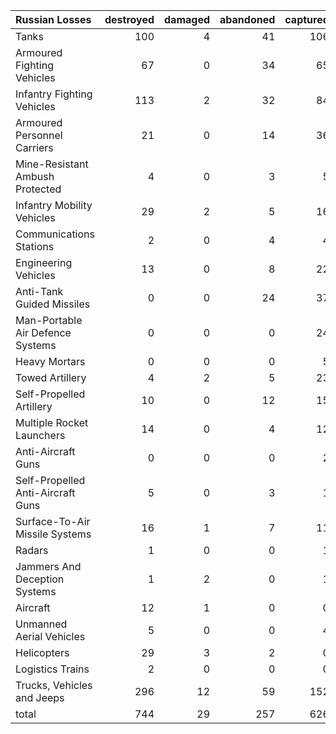 | Russian Losses                    |   destroyed |   damaged |   abandoned |   captured |   total |
|:----------------------------------|------------:|----------:|------------:|-----------:|--------:|
| Tanks                             |         100 |         4 |          41 |        106 |     251 |
| Armoured Fighting Vehicles        |          67 |         0 |          34 |         65 |     166 |
| Infantry Fighting Vehicles        |         113 |         2 |          32 |         84 |     231 |
| Armoured Personnel Carriers       |          21 |         0 |          14 |         36 |      71 |
| Mine-Resistant Ambush Protected   |           4 |         0 |           3 |          5 |      12 |
| Infantry Mobility Vehicles        |          29 |         2 |           5 |         16 |      52 |
| Communications Stations           |           2 |         0 |           4 |          4 |      10 |
| Engineering Vehicles              |          13 |         0 |           8 |         22 |      43 |
| Anti-Tank Guided Missiles         |           0 |         0 |          24 |         37 |      61 |
| Man-Portable Air Defence Systems  |           0 |         0 |           0 |         24 |      24 |
| Heavy Mortars                     |           0 |         0 |           0 |          5 |       5 |
| Towed Artillery                   |           4 |         2 |           5 |         23 |      34 |
| Self-Propelled Artillery          |          10 |         0 |          12 |         15 |      37 |
| Multiple Rocket Launchers         |          14 |         0 |           4 |         12 |      30 |
| Anti-Aircraft Guns                |           0 |         0 |           0 |          2 |       2 |
| Self-Propelled Anti-Aircraft Guns |           5 |         0 |           3 |          1 |       9 |
| Surface-To-Air Missile Systems    |          16 |         1 |           7 |         11 |      35 |
| Radars                            |           1 |         0 |           0 |          1 |       2 |
| Jammers And Deception Systems     |           1 |         2 |           0 |          1 |       4 |
| Aircraft                          |          12 |         1 |           0 |          0 |      13 |
| Unmanned Aerial Vehicles          |           5 |         0 |           0 |          4 |       9 |
| Helicopters                       |          29 |         3 |           2 |          0 |      34 |
| Logistics Trains                  |           2 |         0 |           0 |          0 |       2 |
| Trucks, Vehicles and Jeeps        |         296 |        12 |          59 |        152 |     519 |
| total                             |         744 |        29 |         257 |        626 |    1656 |